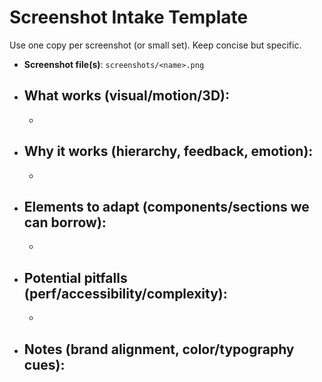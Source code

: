 # Screenshot Intake Template

Use one copy per screenshot (or small set). Keep concise but specific.

- **Screenshot file(s)**: `screenshots/<name>.png`
- **What works** (visual/motion/3D):
  -
  -
- **Why it works** (hierarchy, feedback, emotion):
  -
  -
- **Elements to adapt** (components/sections we can borrow):
  -
  -
- **Potential pitfalls** (perf/accessibility/complexity):
  -
  -
- **Notes** (brand alignment, color/typography cues):
  -
